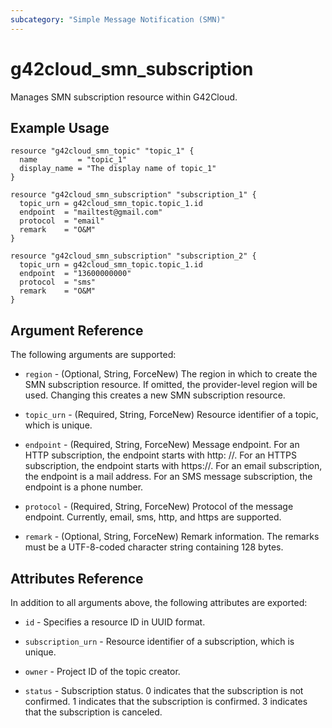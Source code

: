 ```yaml
---
subcategory: "Simple Message Notification (SMN)"
---
```


# g42cloud_smn_subscription

Manages SMN subscription resource within G42Cloud.

## Example Usage

```hcl
resource "g42cloud_smn_topic" "topic_1" {
  name         = "topic_1"
  display_name = "The display name of topic_1"
}

resource "g42cloud_smn_subscription" "subscription_1" {
  topic_urn = g42cloud_smn_topic.topic_1.id
  endpoint  = "mailtest@gmail.com"
  protocol  = "email"
  remark    = "O&M"
}

resource "g42cloud_smn_subscription" "subscription_2" {
  topic_urn = g42cloud_smn_topic.topic_1.id
  endpoint  = "13600000000"
  protocol  = "sms"
  remark    = "O&M"
}
```

## Argument Reference

The following arguments are supported:

* `region` - (Optional, String, ForceNew) The region in which to create the SMN subscription resource. If omitted, the
  provider-level region will be used. Changing this creates a new SMN subscription resource.

* `topic_urn` - (Required, String, ForceNew) Resource identifier of a topic, which is unique.

* `endpoint` - (Required, String, ForceNew) Message endpoint. For an HTTP subscription, the endpoint starts with http:
  //. For an HTTPS subscription, the endpoint starts with https://. For an email subscription, the endpoint is a mail
  address. For an SMS message subscription, the endpoint is a phone number.

* `protocol` - (Required, String, ForceNew) Protocol of the message endpoint. Currently, email, sms, http, and https are
  supported.

* `remark` - (Optional, String, ForceNew) Remark information. The remarks must be a UTF-8-coded character string
  containing 128 bytes.

## Attributes Reference

In addition to all arguments above, the following attributes are exported:

* `id` - Specifies a resource ID in UUID format.

* `subscription_urn` - Resource identifier of a subscription, which is unique.

* `owner` - Project ID of the topic creator.

* `status` - Subscription status. 0 indicates that the subscription is not confirmed. 1 indicates that the subscription
  is confirmed. 3 indicates that the subscription is canceled.
